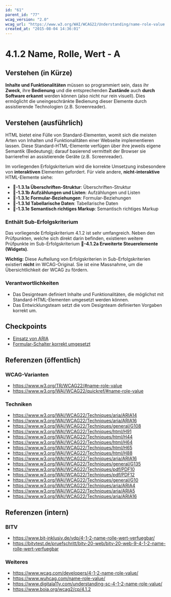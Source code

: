 ```yaml
---
id: "61"
parent_id: "77"
wcag_version: "2.0"
wcag_url: "https://www.w3.org/WAI/WCAG22/Understanding/name-role-value.html"
created_at: "2015-08-04 14:36:01"
---
```


# 4.1.2 Name, Rolle, Wert - A

## Verstehen (in Kürze)

**Inhalte und Funktionalitäten** müssen so programmiert sein, dass ihr **Zweck**, ihre **Bedienung** und die entsprechenden **Zustände** auch **durch Software erkannt** werden können (also nicht nur rein visuell). Dies ermöglicht die uneingeschränkte Bedienung dieser Elemente durch assistierende Technologien (z.B. Screenreader).

## Verstehen (ausführlich)

HTML bietet eine Fülle von Standard-Elementen, womit sich die meisten Arten von Inhalten und Funktionalitäten einer Webseite implementieren lassen. Diese Standard-HTML-Elemente verfügen über ihre jeweils eigene Semantik (Bedeutung); darauf basierend vermittelt der Browser sie barrierefrei an assistierende Geräte (z.B. Screenreader).

Im vorliegenden Erfolgskriterium wird die korrekte Umsetzung insbesondere von **interaktiven** Elementen gefordert. Für viele andere, **nicht-interaktive** HTML-Elemente siehe:

- **📜-1.3.1a Überschriften-Struktur**: Überschriften-Struktur
- **📜-1.3.1b Aufzählungen und Listen**: Aufzählungen und Listen
- **📜-1.3.1c Formular-Beziehungen**: Formular-Beziehungen
- **📜-1.3.1d Tabellarische Daten**: Tabellarische Daten
- **📜-1.3.1e Semantisch richtiges Markup**: Semantisch richtiges Markup

### Enthält Sub-Erfolgskriterium

Das vorliegende Erfolgskriterium 4.1.2 ist sehr umfangreich. Neben den Prüfpunkten, welche sich direkt darin befinden, existieren weitere Prüfpunkte im Sub-Erfolgskriterium **📜-4.1.2a Erweiterte Steuerelemente (Widgets)**.

**Wichtig:** Diese Aufteilung von Erfolgskriterien in Sub-Erfolgskriterien existiert **nicht** im WCAG-Original. Sie ist eine Massnahme, um die Übersichtlichkeit der WCAG zu fördern.

### Verantwortlichkeiten

- Das Designteam definiert Inhalte und Funktionalitäten, die möglichst mit Standard-HTML-Elementen umgesetzt werden können.
- Das Entwicklungsteam setzt die vom Designteam definierten Vorgaben korrekt um.

## Checkpoints

- [Einsatz von ARIA](einsatz-von-aria)
- [Formular-Schalter korrekt umgesetzt](formular-schalter-korrekt-umgesetzt)

## Referenzen (öffentlich)

### WCAG-Varianten
- <https://www.w3.org/TR/WCAG22/#name-role-value>
- <https://www.w3.org/WAI/WCAG22/quickref/#name-role-value>

### Techniken
- <https://www.w3.org/WAI/WCAG22/Techniques/aria/ARIA14>
- <https://www.w3.org/WAI/WCAG22/Techniques/aria/ARIA16>
- <https://www.w3.org/WAI/WCAG22/Techniques/general/G108>
- <https://www.w3.org/WAI/WCAG22/Techniques/html/H91>
- <https://www.w3.org/WAI/WCAG22/Techniques/html/H44>
- <https://www.w3.org/WAI/WCAG22/Techniques/html/H64>
- <https://www.w3.org/WAI/WCAG22/Techniques/html/H65>
- <https://www.w3.org/WAI/WCAG22/Techniques/html/H88>
- <https://www.w3.org/WAI/WCAG22/Techniques/aria/ARIA16>
- <https://www.w3.org/WAI/WCAG22/Techniques/general/G135>
- <https://www.w3.org/WAI/WCAG22/Techniques/pdf/PDF10>
- <https://www.w3.org/WAI/WCAG22/Techniques/pdf/PDF12>
- <https://www.w3.org/WAI/WCAG22/Techniques/general/G10>
- <https://www.w3.org/WAI/WCAG22/Techniques/aria/ARIA4>
- <https://www.w3.org/WAI/WCAG22/Techniques/aria/ARIA5>
- <https://www.w3.org/WAI/WCAG22/Techniques/aria/ARIA16>

## Referenzen (intern)

### BITV
- <https://www.bit-inklusiv.de/vdp/4-1-2-name-rolle-wert-verfuegbar/>
- <https://bitvtest.de/pruefschritt/bitv-20-web/bitv-20-web-9-4-1-2-name-rolle-wert-verfuegbar>

### Weiteres
- <https://www.wcag.com/developers/4-1-2-name-role-value/>
- <https://www.wuhcag.com/name-role-value/>
- <https://www.digitala11y.com/understanding-sc-4-1-2-name-role-value/>
- <https://www.boia.org/wcag2/cp/4.1.2>